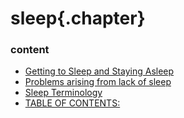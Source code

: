 ﻿
# sleep{.chapter}

### content

- [Getting to Sleep and Staying Asleep](Getting_to_sleep_and_staying_asleep.md)
- [Problems arising from lack of sleep](why_sleep.md)
- [Sleep Terminology](sleep_terminology.md)
- [TABLE OF CONTENTS:](chapter_summary.md)
